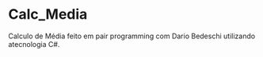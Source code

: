 # Calc_Media
Calculo de Média feito em pair programming com Dario Bedeschi utilizando atecnologia C#.
